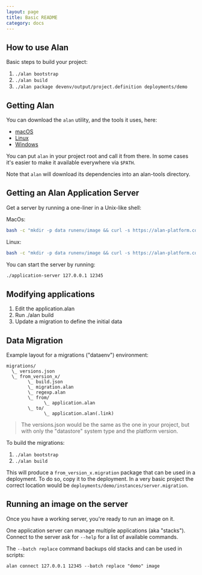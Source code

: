 ```yaml
---
layout: page
title: Basic README
category: docs
---
```



## How to use Alan
Basic steps to build your project:

1. `./alan bootstrap`
2. `./alan build`
3. `./alan package devenv/output/project.definition deployments/demo`


## Getting Alan
You can download the `alan` utility, and the tools it uses, here:

- [macOS](https://alan-platform.com/utils/latest/darwin-x64.tar.gz)
- [Linux](https://alan-platform.com/utils/latest/linux-x64.tar.gz)
- [Windows](https://alan-platform.com/utils/latest/windows-x64.tar.gz)

You can put `alan` in your project root and call it from there. In some cases it's easier to make it available everywhere via `$PATH`. 

Note that `alan` will download its dependencies into an alan-tools directory. 



## Getting an Alan Application Server
Get a server by running a one-liner in a Unix-like shell:

MacOs:
```sh
bash -c "mkdir -p data runenv/image && curl -s https://alan-platform.com/utils/latest/darwin-x64/application-server.tar.gz | tar xzf - -C runenv/image && ln -s runenv/image/application-server application-server"
```
Linux:
```sh
bash -c "mkdir -p data runenv/image && curl -s https://alan-platform.com/utils/latest/linux-x64/application-server.tar.gz | tar xzf - -C runenv/image && ln -s runenv/image/application-server application-server"
```

You can start the server by running:
```sh
./application-server 127.0.0.1 12345
```



## Modifying applications

1. Edit the application.alan
2. Run ./alan build
3. Update a migration to define the initial data



## Data Migration
Example layout for a migrations ("dataenv") environment:

```
migrations/
  \_ versions.json
  \_ from_version_x/
        \_ build.json
        \_ migration.alan
        \_ regexp.alan
        \_ from/
              \_ application.alan
        \_ to/
              \_ application.alan(.link)
```

> The versions.json would be the same as the one in your project, but with only the "datastore" system type and the platform version.

To build the migrations:

1. `./alan bootstrap`
2. `./alan build`

This will produce a `from_version_x.migration` package that can be used in a deployment. To do so, copy it to the deployment. In a very basic project the correct location would be `deployments/demo/instances/server.migration`.



## Running an image on the server
Once you have a working server, you're ready to run an image on it.

One application server can manage multiple applications (aka "stacks").
Connect to the server ask for `--help` for a list of available commands.

The `--batch replace` command backups old stacks and can be used in scripts:

```
alan connect 127.0.0.1 12345 --batch replace "demo" image
```
